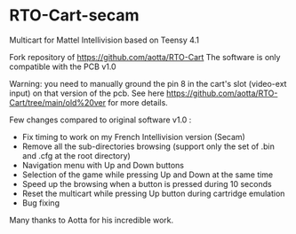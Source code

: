 # RTO-Cart-secam
Multicart for Mattel Intellivision based on Teensy 4.1

Fork repository of https://github.com/aotta/RTO-Cart
The software is only compatible with the PCB v1.0

Warning: you need to manually ground the pin 8 in the cart's slot (video-ext input) on that version of the pcb.
See here https://github.com/aotta/RTO-Cart/tree/main/old%20ver for more details.

Few changes compared to original software v1.0 :
- Fix timing to work on my French Intellivision version (Secam)
- Remove all the sub-directories browsing (support only the set of .bin and .cfg at the root directory)
- Navigation menu with Up and Down buttons
- Selection of the game while pressing Up and Down at the same time
- Speed up the browsing when a button is pressed during 10 seconds
- Reset the multicart while pressing Up button during cartridge emulation
- Bug fixing

Many thanks to Aotta for his incredible work.
